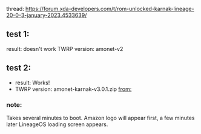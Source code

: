 thread: https://forum.xda-developers.com/t/rom-unlocked-karnak-lineage-20-0-3-january-2023.4533639/

## test 1:
result: doesn't work
TWRP version: amonet-v2

## test 2:
- result: Works!
- TWRP version: amonet-karnak-v3.0.1.zip [from:](https://forum.xda-developers.com/t/unlock-root-twrp-unbrick-fire-hd-8-2018-karnak-amonet-3.3963496/)

### note:
Takes several minutes to boot. Amazon logo will appear first, a few minutes later LineageOS loading screen appears.
